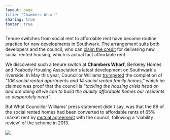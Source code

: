 ```yaml
---
layout: page
title: "Chambers Wharf"
sharing: true
footer: true
---
```

Tenure switches from social rent to affordable rent have become routine practice for new developments in Southwark. The arrangement suits both developers and the council, who can [claim the credit](http://www.southwarknews.co.uk/news/100-affordable-homes-open-on-brownfield-site/) for delivering new social rented housing, which is actual fact affordable rent.

We discovered such a tenure switch at __Chambers Wharf__, Berkeley Homes and Peabody Housing Association's latest development on Southwark's riverside. In May this year, Councillor Williams [trumpeted](http://www.berkeleygroup.co.uk/press-releases/2015/southwark-development-sets-new-standard-for-affordable-housing-in-london) the completion of _"106 social rented apartments and 14 social rented family homes,"_ which he claimed was proof that the council is _"tackling the housing crisis head on and are doing all we can to build the quality affordable homes our residents so desperately need"_.  

But What Councillor Williams' press statement didn't say, was that the 89 of the social rented homes had been converted to affordable rents of 65% market rent by [mutual agreement](http://moderngov.southwark.gov.uk/ieDecisionDetails.aspx?Id=3617) with the council, following a 'viability review' of the scheme in 2013.

![](http://crappistmartin.github.io/images/chamberswharf.jpg)

